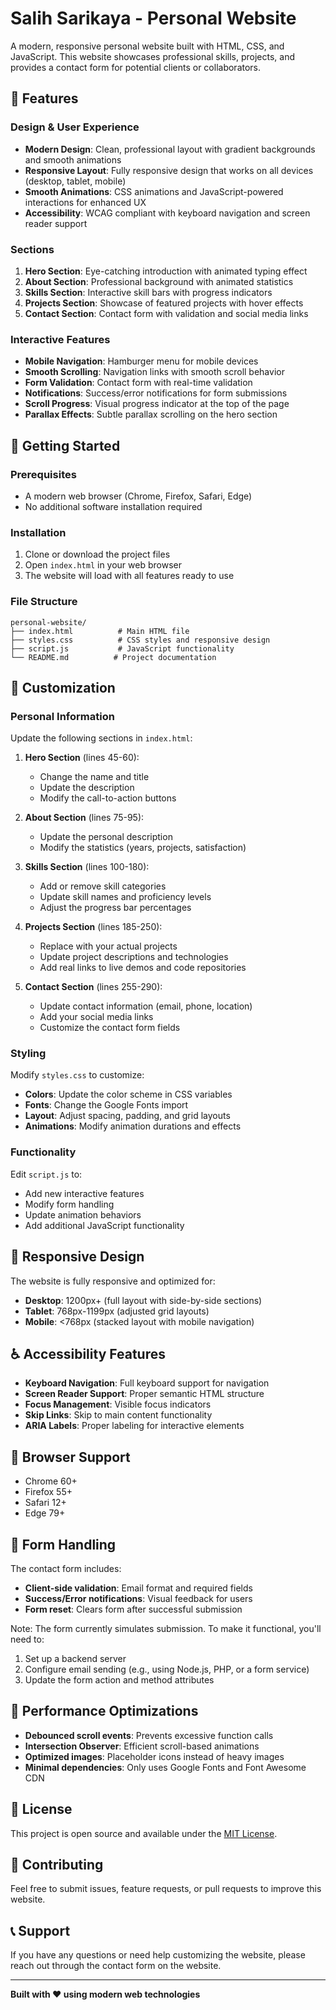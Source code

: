 # Salih Sarikaya - Personal Website

A modern, responsive personal website built with HTML, CSS, and JavaScript. This website showcases professional skills, projects, and provides a contact form for potential clients or collaborators.

## 🌟 Features

### Design & User Experience
- **Modern Design**: Clean, professional layout with gradient backgrounds and smooth animations
- **Responsive Layout**: Fully responsive design that works on all devices (desktop, tablet, mobile)
- **Smooth Animations**: CSS animations and JavaScript-powered interactions for enhanced UX
- **Accessibility**: WCAG compliant with keyboard navigation and screen reader support

### Sections
1. **Hero Section**: Eye-catching introduction with animated typing effect
2. **About Section**: Professional background with animated statistics
3. **Skills Section**: Interactive skill bars with progress indicators
4. **Projects Section**: Showcase of featured projects with hover effects
5. **Contact Section**: Contact form with validation and social media links

### Interactive Features
- **Mobile Navigation**: Hamburger menu for mobile devices
- **Smooth Scrolling**: Navigation links with smooth scroll behavior
- **Form Validation**: Contact form with real-time validation
- **Notifications**: Success/error notifications for form submissions
- **Scroll Progress**: Visual progress indicator at the top of the page
- **Parallax Effects**: Subtle parallax scrolling on the hero section

## 🚀 Getting Started

### Prerequisites
- A modern web browser (Chrome, Firefox, Safari, Edge)
- No additional software installation required

### Installation
1. Clone or download the project files
2. Open `index.html` in your web browser
3. The website will load with all features ready to use

### File Structure
```
personal-website/
├── index.html          # Main HTML file
├── styles.css          # CSS styles and responsive design
├── script.js           # JavaScript functionality
└── README.md          # Project documentation
```

## 🎨 Customization

### Personal Information
Update the following sections in `index.html`:

1. **Hero Section** (lines 45-60):
   - Change the name and title
   - Update the description
   - Modify the call-to-action buttons

2. **About Section** (lines 75-95):
   - Update the personal description
   - Modify the statistics (years, projects, satisfaction)

3. **Skills Section** (lines 100-180):
   - Add or remove skill categories
   - Update skill names and proficiency levels
   - Adjust the progress bar percentages

4. **Projects Section** (lines 185-250):
   - Replace with your actual projects
   - Update project descriptions and technologies
   - Add real links to live demos and code repositories

5. **Contact Section** (lines 255-290):
   - Update contact information (email, phone, location)
   - Add your social media links
   - Customize the contact form fields

### Styling
Modify `styles.css` to customize:
- **Colors**: Update the color scheme in CSS variables
- **Fonts**: Change the Google Fonts import
- **Layout**: Adjust spacing, padding, and grid layouts
- **Animations**: Modify animation durations and effects

### Functionality
Edit `script.js` to:
- Add new interactive features
- Modify form handling
- Update animation behaviors
- Add additional JavaScript functionality

## 📱 Responsive Design

The website is fully responsive and optimized for:
- **Desktop**: 1200px+ (full layout with side-by-side sections)
- **Tablet**: 768px-1199px (adjusted grid layouts)
- **Mobile**: <768px (stacked layout with mobile navigation)

## ♿ Accessibility Features

- **Keyboard Navigation**: Full keyboard support for navigation
- **Screen Reader Support**: Proper semantic HTML structure
- **Focus Management**: Visible focus indicators
- **Skip Links**: Skip to main content functionality
- **ARIA Labels**: Proper labeling for interactive elements

## 🔧 Browser Support

- Chrome 60+
- Firefox 55+
- Safari 12+
- Edge 79+

## 📝 Form Handling

The contact form includes:
- **Client-side validation**: Email format and required fields
- **Success/Error notifications**: Visual feedback for users
- **Form reset**: Clears form after successful submission

Note: The form currently simulates submission. To make it functional, you'll need to:
1. Set up a backend server
2. Configure email sending (e.g., using Node.js, PHP, or a form service)
3. Update the form action and method attributes

## 🎯 Performance Optimizations

- **Debounced scroll events**: Prevents excessive function calls
- **Intersection Observer**: Efficient scroll-based animations
- **Optimized images**: Placeholder icons instead of heavy images
- **Minimal dependencies**: Only uses Google Fonts and Font Awesome CDN

## 📄 License

This project is open source and available under the [MIT License](LICENSE).

## 🤝 Contributing

Feel free to submit issues, feature requests, or pull requests to improve this website.

## 📞 Support

If you have any questions or need help customizing the website, please reach out through the contact form on the website.

---

**Built with ❤️ using modern web technologies** 